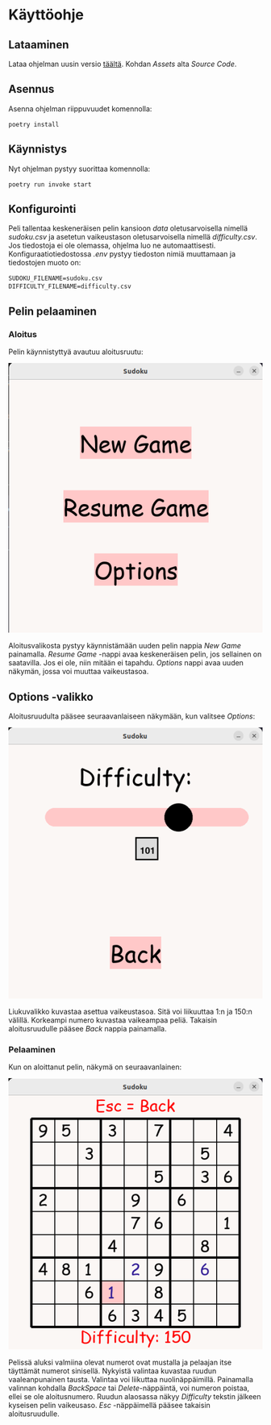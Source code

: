 # Käyttöohje

## Lataaminen

Lataa ohjelman uusin versio [täältä](https://github.com/nikomakir/ot-harjoitustyo/releases). Kohdan _Assets_ alta _Source Code_.

## Asennus

Asenna ohjelman riippuvuudet komennolla:

```
poetry install

```

## Käynnistys

Nyt ohjelman pystyy suorittaa komennolla: 

```
poetry run invoke start

```

## Konfigurointi

Peli tallentaa keskeneräisen pelin kansioon _data_ oletusarvoisella nimellä _sudoku.csv_ ja asetetun vaikeustason oletusarvoisella nimellä _difficulty.csv_. Jos tiedostoja ei ole olemassa, ohjelma luo ne automaattisesti.
Konfiguraatiotiedostossa _.env_ pystyy tiedoston nimiä muuttamaan ja tiedostojen muoto on:

```
SUDOKU_FILENAME=sudoku.csv
DIFFICULTY_FILENAME=difficulty.csv

```
## Pelin pelaaminen

### Aloitus

Pelin käynnistyttyä avautuu aloitusruutu:

![Aloitusvalikko](./Kuvat/menu.png)

Aloitusvalikosta pystyy käynnistämään uuden pelin nappia _New Game_ painamalla. _Resume Game_ -nappi avaa keskeneräisen pelin, jos sellainen on saatavilla.
Jos ei ole, niin mitään ei tapahdu. _Options_ nappi avaa uuden näkymän, jossa voi muuttaa vaikeustasoa.

## Options -valikko

Aloitusruudulta pääsee seuraavanlaiseen näkymään, kun valitsee _Options_:

![Optionsvalikko](./Kuvat/options.png)

Liukuvalikko kuvastaa asettua vaikeustasoa. Sitä voi liikuuttaa 1:n ja 150:n välillä. Korkeampi numero kuvastaa vaikeampaa peliä. Takaisin aloitusruudulle pääsee _Back_ nappia painamalla.

### Pelaaminen

Kun on aloittanut pelin, näkymä on seuraavanlainen:

![Peliruutu](./Kuvat/peliruutu.png)

Pelissä aluksi valmiina olevat numerot ovat mustalla ja pelaajan itse täyttämät numerot sinisellä. Nykyistä valintaa kuvastaa ruudun vaaleanpunainen tausta.
Valintaa voi liikuttaa nuolinäppäimillä. Painamalla valinnan kohdalla _BackSpace_ tai _Delete_-näppäintä, voi numeron poistaa, ellei se ole aloitusnumero. Ruudun alaosassa näkyy _Difficulty_ tekstin jälkeen kyseisen pelin vaikeusaso.
_Esc_ -näppäimellä pääsee takaisin aloitusruudulle.

